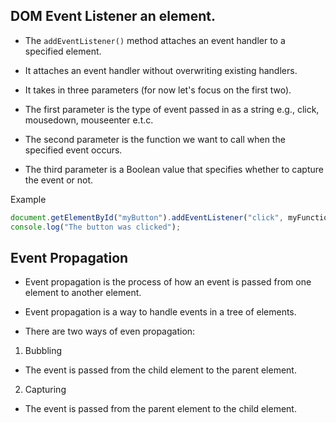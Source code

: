 ## DOM Event Listener an element.

- The `addEventListener()` method attaches an event handler to a specified element.

- It attaches an event handler without overwriting existing handlers.

- It takes in three parameters (for now let's focus on the first two).

- The first parameter is the type of event passed in as a string e.g., click, mousedown, mouseenter e.t.c.

- The second parameter is the function we want to call when the specified event occurs.

- The third parameter is a Boolean value that specifies whether to capture the event or not.

Example

```javascript
document.getElementById("myButton").addEventListener("click", myFunction, true);
console.log("The button was clicked");
```

## Event Propagation

- Event propagation is the process of how an event is passed from one element to another element.

- Event propagation is a way to handle events in a tree of elements. 

- There are two ways of even propagation:

1) Bubbling
- The event is passed from the child element to the parent element.

2) Capturing
- The event is passed from the parent element to the child element.

